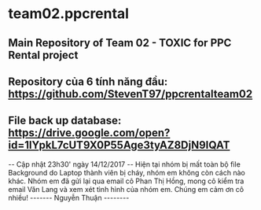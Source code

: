 # team02.ppcrental
Main Repository of Team 02 - TOXIC for PPC Rental project
------------------------------------------------------------
Repository của 6 tính năng đầu:
https://github.com/StevenT97/ppcrentalteam02
---------------------------------------------------------------
File back up database: 
https://drive.google.com/open?id=1lYpkL7cUT9X0P55Age3tyAZ8DjN9IQAT
---------------------------------------------------------------
-- Cập nhật 23h30' ngày 14/12/2017 --
Hiện tại nhóm bị mất toàn bộ file Background do Laptop thành viên bị cháy, nhóm em không còn cách nào khác.
Nhóm em đã gửi lại qua email cô Phan Thị Hồng, mong cô kiểm tra email Văn Lang và xem xét tình hình của nhóm em.
Chúng em cảm ơn cô nhiều!
------- Nguyễn Thuận --------
